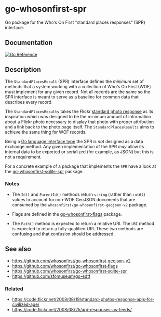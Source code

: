# go-whosonfirst-spr

Go package for the Who's On First "standard places responses" (SPR) interface.

## Documentation

[![Go Reference](https://pkg.go.dev/badge/github.com/whosonfirst/go-whosonfirst-spr.svg)](https://pkg.go.dev/github.com/whosonfirst/go-whosonfirst-spr)

## Description

The `StandardPlacesResult` (SPR) interface defines the _minimum_ set of methods that a system working with a collection of Who's On First (WOF) must implement for any given record. Not all records are the same so the SPR interface is meant to serve as a baseline for common data that describes every record.

The `StandardPlacesResults` takes the Flickr [standard photo response](https://code.flickr.net/2008/08/19/standard-photos-response-apis-for-civilized-age) as its inspiration which was designed to be the minimum amount of information about a Flickr photo necessary to display that photo with proper attribution and a link back to the photo page itself. The `StandardPlacesResults` aims to achieve the same thing for WOF records.

Being a [Go language interface type](https://www.alexedwards.net/blog/interfaces-explained) the SPR is _not_ designed as a data exchange method. Any given implementation of the SPR _may_ allow its internal data to be exported or serialized (for example, as JSON) but this is not a requirement.

For a concrete example of a package that implements the `SPR` have a look at the [go-whosonfirst-sqlite-spr](https://github.com/whosonfirst/go-whosonfirst-sqlite-spr) package.

### Notes

* The `Id()` and `ParentId()` methods return `string` (rather than `int64`) values to account for non-WOF GeoJSON documents that are consumed by the `whosonfirst/go-whosonfirst-geojson-v2` package.

* Flags are defined in the [go-whosonfirst-flags](https://github.com/whosonfirst/go-whosonfirst-flags) package.

* The `Path()` method is expected to return a relative URI. The `URI` method is expected to return a fully-qualified URI. These two methods are confusing and that confusion should be addressed.

## See also

* https://github.com/whosonfirst/go-whosonfirst-geojson-v2
* https://github.com/whosonfirst/go-whosonfirst-flags
* https://github.com/whosonfirst/go-whosonfirst-sqlite-spr
* https://github.com/sfomuseum/go-edtf

### Related

* https://code.flickr.net/2008/08/19/standard-photos-response-apis-for-civilized-age/
* https://code.flickr.net/2008/08/25/api-responses-as-feeds/
